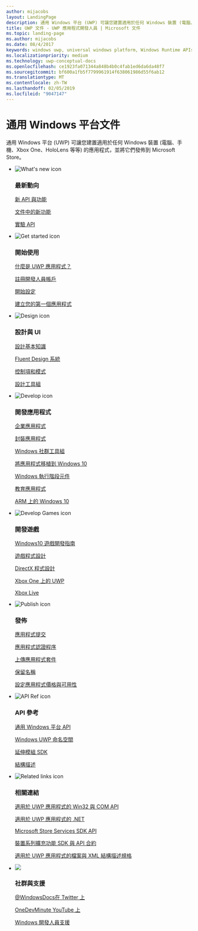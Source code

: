 ```yaml
---
author: mijacobs
layout: LandingPage
description: 通用 Windows 平台 (UWP) 可讓您建置適用於任何 Windows 裝置 (電腦、手機、Xbox One、HoloLens 等等) 的應用程式，並將它們發佈到市集。
title: UWP 文件 - UWP 應用程式開發人員 | Microsoft 文件
ms.topic: landing-page
ms.author: mijacobs
ms.date: 08/4/2017
keywords: windows uwp, universal windows platform, Windows Runtime APIs, windows api, windows api ref, winrt api, windows api reference, uwp api, uwp api reference, develop uwp, design uwp, publish uwp, 通用 windows 平台, Windows Runtime API, windows api 參照, uwp api, uwp api 參照, 開發 uwp, 設計 uwp, 發佈 uwp
ms.localizationpriority: medium
ms.technology: uwp-conceptual-docs
ms.openlocfilehash: ce1923fa071344a848b4b0c4fab1ed6da6da48f7
ms.sourcegitcommit: bf600a1fb5f7799961914f638061986d55f6ab12
ms.translationtype: MT
ms.contentlocale: zh-TW
ms.lasthandoff: 02/05/2019
ms.locfileid: "9047147"
---
```

# <a name="universal-windows-platform-documentation"></a>通用 Windows 平台文件
通用 Windows 平台 (UWP) 可讓您建置適用於任何 Windows 裝置 (電腦、手機、Xbox One、HoloLens 等等) 的應用程式，並將它們發佈到 Microsoft Store。

<ul class="panelContent cardsF">
    <li>
        <div class="cardSize">
            <div class="cardPadding">
                <div class="card">
                    <div class="cardImageOuter">
                        <div class="cardImage">
                            <img src="/media/common/i_whats-new.svg" alt="What's new icon" />
                        </div>
                    </div>
                    <div class="cardText">
                        <h3>最新動向</h3>
                        <p>
                            <a href="whats-new/windows-10-version-latest.md">新 API 與功能</a>
                        </p>
                        <p>
                            <a href="whats-new/windows-docs-latest.md">文件中的新功能</a>
                        </p>
                        <p>
                            <a href="whats-new/experimental-apis.md">實驗 API</a>
                        </p>
                    </div>
                </div>
            </div>
        </div>
    </li>
    <li>
        <div class="cardSize">
            <div class="cardPadding">
                <div class="card">
                    <div class="cardImageOuter">
                        <div class="cardImage">
                            <img src="/media/common/i_get-started.svg" alt="Get started icon" />
                        </div>
                    </div>
                    <div class="cardText">
                        <h3>開始使用</h3>
                        <p>
                            <a href="get-started/universal-application-platform-guide.md">什麼是 UWP 應用程式？</a>
                        </p>
                        <p>
                            <a href="get-started/sign-up.md">註冊開發人員帳戶</a>
                        </p>
                        <p>
                            <a href="get-started/get-set-up.md">開始設定</a>
                        </p>
                        <p>
                            <a href="get-started/your-first-app.md">建立您的第一個應用程式</a>
                        </p>
                    </div>
                </div>
            </div>
        </div>
    </li>
    <li>
        <div class="cardSize">
            <div class="cardPadding">
                <div class="card">
                    <div class="cardImageOuter">
                        <div class="cardImage">
                            <img src="/media/common/i_management.svg" alt="Design icon" />
                        </div>
                    </div>
                    <div class="cardText">
                        <h3>設計與 UI</h3>
                        <p>
                            <a href="design/basics/design-and-ui-intro.md">設計基本知識</a>
                        </p>
                         <p>
                            <a href="design/fluent-design-system/index.md">Fluent Design 系統</a>
                        </p>
                        <p>
                            <a href="design/controls-and-patterns/index.md">控制項和模式</a>
                        </p>
                        <p>
                            <a href="design/downloads/index.md">設計工具組</a>
                        </p>                      
                    </div>
                </div>
            </div>
        </div>
    </li>
    <li>
        <div class="cardSize">
            <div class="cardPadding">
                <div class="card">
                    <div class="cardImageOuter">
                        <div class="cardImage">
                            <img src="/media/common/i_code-edit.svg" alt="Develop icon" />
                        </div>
                    </div>
                    <div class="cardText">
                        <h3>開發應用程式</h3>
                        <p>
                            <a href="enterprise/index.md">企業應用程式</a>
                        </p>
                        <p>
                            <a href="packaging/index.md">封裝應用程式</a>
                        </p>
                        <p>
                            <a href="//docs.microsoft.com/windows/uwpcommunitytoolkit/">Windows 社群工具組</a>
                        </p>
                        <p>
                            <a href="porting/index.md">將應用程式移植到 Windows 10</a>
                        </p>
                        <p>
                            <a href="winrt-components/index.md">Windows 執行階段元件</a>
                        </p>
                        <p>
                            <a href="apps-for-education/index.md">教育應用程式</a>
                        </p>
                        <p>
                            <a href="porting/apps-on-arm.md">ARM 上的 Windows 10</a>
                        </p>
                    </div>
                </div>
            </div>
        </div>
    </li>
    <li>
        <div class="cardSize">
            <div class="cardPadding">
                <div class="card">
                    <div class="cardImageOuter">
                        <div class="cardImage">
                            <img src="/media/common/i_build.svg" alt="Develop Games icon" />
                        </div>
                    </div>
                    <div class="cardText">
                        <h3>開發遊戲</h3>
                        <p>
                            <a href="gaming/e2e.md">Windows10 遊戲開發指南</a>
                        </p>
                        <p>
                            <a href="gaming/index.md">遊戲程式設計</a>
                        </p>
                        <p>
                            <a href="gaming/directx-programming.md">DirectX 程式設計</a>
                        </p>
                        <p>
                            <a href="xbox-apps/index.md">Xbox One 上的 UWP</a>
                        </p>
                        <p>
                            <a href="xbox-live/index.md">Xbox Live</a>
                        </p>
                    </div>
                </div>
            </div>
        </div>
    </li>    
    <li>
        <div class="cardSize">
            <div class="cardPadding">
                <div class="card">
                    <div class="cardImageOuter">
                        <div class="cardImage">
                            <img src="/media/common/i_upgrade.svg" alt="Publish icon" />
                        </div>
                    </div>
                    <div class="cardText">
                        <h3>發佈</h3>
                        <p>
                            <a href="publish/app-submissions.md">應用程式提交</a>
                        </p>
                        <p>
                            <a href="publish/the-app-certification-process.md">應用程式認證程序</a>
                        </p>
                        <p>
                            <a href="publish/upload-app-packages.md">上傳應用程式套件</a>
                        </p>
                        <p>
                            <a href="publish/create-your-app-by-reserving-a-name.md">保留名稱</a>
                        </p>
                        <p>
                            <a href="publish/set-app-pricing-and-availability.md">設定應用程式價格與可用性</a>
                        </p>
                    </div>
                </div>
            </div>
        </div>
    </li>
    <li>
        <div class="cardSize">
            <div class="cardPadding">
                <div class="card">
                    <div class="cardImageOuter">
                        <div class="cardImage">
                            <img src="/media/common/i_api-reference.svg" alt="API Ref icon" />
                        </div>
                    </div>
                    <div class="cardText">
                        <h3>API 參考</h3>
                        <p>
                            <a href="//docs.microsoft.com/uwp/">通用 Windows 平台 API</a>
                        </p>
                        <p>
                            <a href="//docs.microsoft.com/uwp/API">Windows UWP 命名空間</a>
                        </p>
                        <p>
                            <a href="//docs.microsoft.com/uwp/extension-sdks">延伸模組 SDK</a>
                        </p>
                        <p>
                            <a href="//docs.microsoft.com/uwp/schemas">結構描述</a>
                        </p>
                    </div>
                </div>
            </div>
        </div>
    </li>
    <li>
        <div class="cardSize">
            <div class="cardPadding">
                <div class="card">
                    <div class="cardImageOuter">
                        <div class="cardImage">
                            <img src="/media/common/i_multi-connect.svg" alt="Related links icon" />
                        </div>
                    </div>
                    <div class="cardText">
                        <h3>相關連結</h3>
                        <p>
                            <a href="//docs.microsoft.com/uwp/win32-and-com/win32-and-com-for-uwp-apps">適用於 UWP 應用程式的 Win32 與 COM API</a>
                        </p>
                        <p>
                            <a href="//msdn.microsoft.com/library/windows/apps/mt185501.aspx">適用於 UWP 應用程式的 .NET</a>
                        </p>
                        <p>
                            <a href="//msdn.microsoft.com/library/windows/apps/mt691886.aspx">Microsoft Store Services SDK API</a>
                        </p>
                        <p>
                            <a href="//docs.microsoft.com/uwp/extension-sdks">裝置系列擴充功能 SDK 與 API 合約</a>
                        </p>
                        <p>
                            <a href="//docs.microsoft.com/uwp/schemas/">適用於 UWP 應用程式的檔案與 XML 結構描述規格</a>
                        </p>
                    </div>
                </div>
            </div>
        </div>
    </li>
    <li>
        <div class="cardSize">
            <div class="cardPadding">
                <div class="card">
                    <div class="cardImageOuter">
                        <div class="cardImage">
                            <img src="/media/common/i_support.svg" alt=" " />
                        </div>
                    </div>
                    <div class="cardText">
                        <h3>社群與支援</h3>
                        <p>
                            <a href="https://twitter.com/WindowsDocs">@WindowsDocs在 Twitter 上</a>
                        </p>
                        <p>
                            <a href="https://aka.ms/OneDevMinute">OneDevMinute YouTube 上</a>
                        </p>
                        <p>
                            <a href="https://developer.microsoft.com/windows/support">Windows 開發人員支援</a>
                        </p>
                    </div>
                </div>
            </div>
        </div>
    </li>    
</ul>
